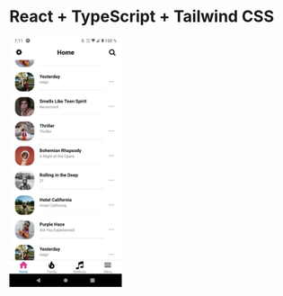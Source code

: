 # React + TypeScript + Tailwind CSS

<img aling="center" src="https://raw.githubusercontent.com/Kymesa/AppHomeMusic/master/assets/TEST1.jpeg" width="200">
